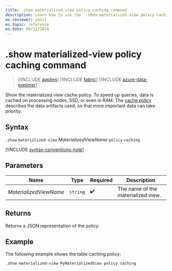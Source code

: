 ```yaml
---
title: .show materialized-view policy caching command
description: Learn how to use the `.show materialized-view policy caching` command to show the materialized view's cache policy.
ms.reviewer: yonil
ms.topic: reference
ms.date: 08/11/2024
---
```

# .show materialized-view policy caching command

> [!INCLUDE [applies](../includes/applies-to-version/applies.md)] [!INCLUDE [fabric](../includes/applies-to-version/fabric.md)] [!INCLUDE [azure-data-explorer](../includes/applies-to-version/azure-data-explorer.md)]

Show the materialized view cache policy. To speed up queries, data is cached on processing nodes, SSD, or even in RAM. The [cache policy](cache-policy.md) describes the data artifacts used, so that more important data can take priority.

## Syntax

`.show` `materialized-view` *MaterializedViewName* `policy` `caching`

[!INCLUDE [syntax-conventions-note](../includes/syntax-conventions-note.md)]

## Parameters

|Name|Type|Required|Description|
|--|--|--|--|
|*MaterializedViewName*| `string` | :heavy_check_mark:|The name of the materialized view.|

## Returns

Returns a JSON representation of the policy.

## Example

The following example shows the table caching policy:

```kusto
.show materialized-view MyMaterializedView policy caching 
```
